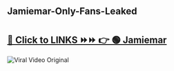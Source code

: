 
 ## Jamiemar-Only-Fans-Leaked

# <h2><a href="https://clipsfans.com/Jamiemar&ref=git">🔗 Click to LINKS ⏩⏩ 👉 🟢 Jamiemar </a></h2>

<a href="https://clipsfans.com/Jamiemar&ref=git" rel="nofollow" data-target="animated-image.originalLink"><img src="https://i.ibb.co.com/xMMVF88/686577567.gif" alt="Viral Video Original" style="max-width: 100%; display: inline-block;" data-target="animated-image.originalImage"></a>
